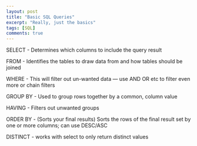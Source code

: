 ```yaml
---
layout: post
title: "Basic SQL Queries"
excerpt: "Really, just the basics"
tags: [SQL]
comments: true
---
```


SELECT - Determines which columns to include the query result

FROM - Identifies the tables to draw data from and how tables should be joined

WHERE - This will filter out un-wanted data — use AND OR etc to filter even more or chain filters

GROUP BY - Used to group rows together by a common, column value

HAVING - Filters out unwanted groups

ORDER BY - (Sorts your final results) Sorts the rows of the final result set by one or more columns; can use DESC/ASC

DISTINCT - works with select to only return distinct values